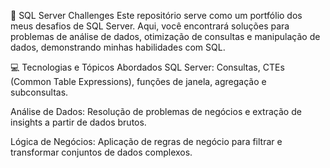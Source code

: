 📂 SQL Server Challenges
Este repositório serve como um portfólio dos meus desafios de SQL Server. Aqui, você encontrará soluções para problemas de análise de dados, otimização de consultas e manipulação de dados, demonstrando minhas habilidades com SQL.

💻 Tecnologias e Tópicos Abordados
SQL Server: Consultas, CTEs (Common Table Expressions), funções de janela, agregação e subconsultas.

Análise de Dados: Resolução de problemas de negócios e extração de insights a partir de dados brutos.

Lógica de Negócios: Aplicação de regras de negócio para filtrar e transformar conjuntos de dados complexos.
